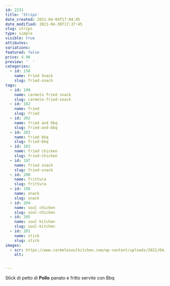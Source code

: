 ```yaml
---
id: 2231
title: 'Strips'
date_created: 2021-04-04T17:04:45
date_modified: 2021-04-30T17:37:45
slug: strips
type: simple
visible: true
attibutes: 
variations:
featured: false
price: 4.90
preview: '  '
categories: 
  - id: 158
    name: Fried Snack
    slug: fried-snack
tags: 
  - id: 199
    name: carmelo fried snack
    slug: carmelo-fried-snack
  - id: 182
    name: fried
    slug: fried
  - id: 202
    name: fried and bbq
    slug: fried-and-bbq
  - id: 203
    name: fried bbq
    slug: fried-bbq
  - id: 183
    name: fried chicken
    slug: fried-chicken
  - id: 197
    name: fried snack
    slug: fried-snack
  - id: 200
    name: frittura
    slug: frittura
  - id: 198
    name: snack
    slug: snack
  - id: 204
    name: soul chicken
    slug: soul-chicken
  - id: 205
    name: soul kitchen
    slug: soul-kitchen
  - id: 201
    name: stick
    slug: stick
images: 
  - scr: https://www.carmelosoulkitchen.com/wp-content/uploads/2021/04/Strips-200gr.png
    alt: 


---
```


<p>Stick di petto di <strong>Pollo</strong> panato e fritto servite con Bbq</p>

